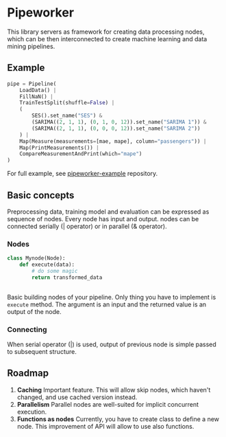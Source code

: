 # Pipeworker

This library servers as framework for creating data processing nodes, which can be then interconnected to create machine learning and data mining pipelines.

## Example

```python
pipe = Pipeline(
    LoadData() |
    FillNaN() |
    TrainTestSplit(shuffle=False) |
    (
        SES().set_name("SES") &
        (SARIMA((2, 1, 1), (0, 1, 0, 12)).set_name("SARIMA 1")) &
        (SARIMA((2, 1, 1), (0, 0, 0, 12)).set_name("SARIMA 2"))
    ) |
    Map(Measure(measurements=[mae, mape], column="passengers")) |
    Map(PrintMeasurements()) |
    CompareMeasurementAndPrint(which="mape")
)
```

For full example, see [pipeworker-example](https://github.com/sitnarf/pipeworker-example) repository.  

## Basic concepts

Preprocessing data, training model and evaluation can be expressed as sequence of nodes. Every node has input and output. nodes can be connected serially (| operator) or in parallel (& operator). 

### Nodes

```python
class Mynode(Node):
    def execute(data):
        # do some magic
        return transformed_data
		
```

Basic building nodes of your pipeline. Only thing you have to implement is `execute` method. The argument is an input and the returned value is an output of the node.

### Connecting

When serial operator (|) is used, output of previous node is simple passed to subsequent structure. 

## Roadmap

1. **Caching**
   Important feature. This will allow skip nodes, which haven't changed, and use cached version instead.
2. **Parallelism**
   Parallel nodes are well-suited for implicit concurrent execution.
3. **Functions as nodes**
   Currently, you have to create class to define a new node. This improvement of API will allow to use also functions. 
